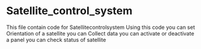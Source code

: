 # Satellite_control_system
This file contain code for  Satellitecontrolsystem 
Using this code 
you can set Orientation of a satellite 
you can Collect data 
you can activate or deactivate a panel
you can check status of satellite
